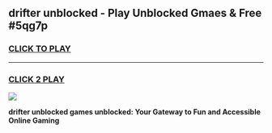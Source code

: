
## drifter unblocked - Play Unblocked Gmaes & Free #5qg7p
<h3>
<a href="https://news.freeplayer.one?title=drifter_unblocked&ref=24F">CLICK TO PLAY</a></h3>
<hr>

<h3>
<a href="https://news.freeplayer.one?title=drifter_unblocked&ref=24F">CLICK 2 PLAY</a>
  
</h3>

<a href="https://news.freeplayer.one?title=drifter_unblocked&ref=24F/"><img src="https://clearcache.store/games.png"></a>


**drifter unblocked games unblocked: Your Gateway to Fun and Accessible Online Gaming**
